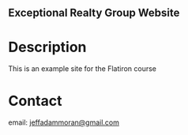 Exceptional Realty Group Website
---

# Description

This is an example site for the Flatiron course

# Contact

email: jeffadammoran@gmail.com
